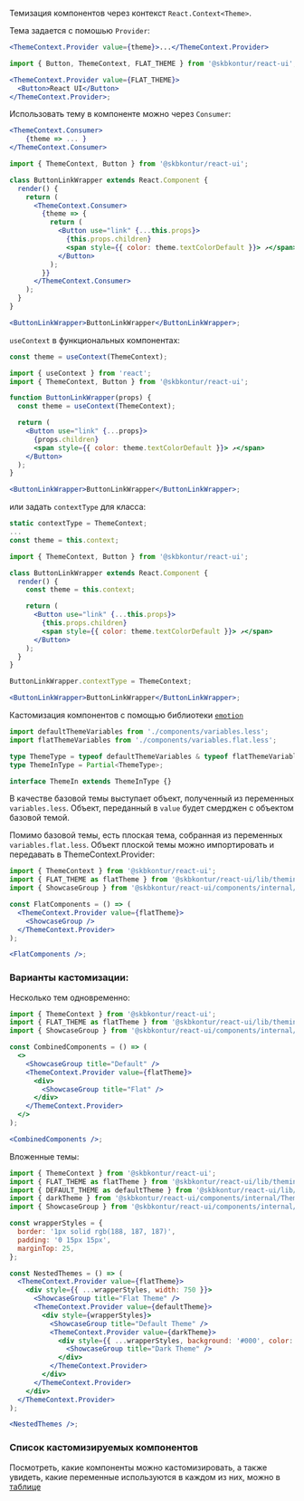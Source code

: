 Темизация компонентов через контекст `React.Context<Theme>`.

Тема задается с помошью `Provider`:

```jsx static
<ThemeContext.Provider value={theme}>...</ThemeContext.Provider>
```

```jsx harmony
import { Button, ThemeContext, FLAT_THEME } from '@skbkontur/react-ui';

<ThemeContext.Provider value={FLAT_THEME}>
  <Button>React UI</Button>
</ThemeContext.Provider>;
```

Использовать тему в компоненте можно через `Consumer`:

```jsx static
<ThemeContext.Consumer>
    {theme => ... }
</ThemeContext.Consumer>
```

```jsx harmony
import { ThemeContext, Button } from '@skbkontur/react-ui';

class ButtonLinkWrapper extends React.Component {
  render() {
    return (
      <ThemeContext.Consumer>
        {theme => {
          return (
            <Button use="link" {...this.props}>
              {this.props.children}
              <span style={{ color: theme.textColorDefault }}> ↗</span>
            </Button>
          );
        }}
      </ThemeContext.Consumer>
    );
  }
}

<ButtonLinkWrapper>ButtonLinkWrapper</ButtonLinkWrapper>;
```

`useContext` в функциональных компонентах:

```typescript static
const theme = useContext(ThemeContext);
```

```jsx harmony
import { useContext } from 'react';
import { ThemeContext, Button } from '@skbkontur/react-ui';

function ButtonLinkWrapper(props) {
  const theme = useContext(ThemeContext);

  return (
    <Button use="link" {...props}>
      {props.children}
      <span style={{ color: theme.textColorDefault }}> ↗</span>
    </Button>
  );
}

<ButtonLinkWrapper>ButtonLinkWrapper</ButtonLinkWrapper>;
```

или задать `contextType` для класса:

```typescript static
static contextType = ThemeContext;
...
const theme = this.context;
```

```jsx harmony
import { ThemeContext, Button } from '@skbkontur/react-ui';

class ButtonLinkWrapper extends React.Component {
  render() {
    const theme = this.context;

    return (
      <Button use="link" {...this.props}>
        {this.props.children}
        <span style={{ color: theme.textColorDefault }}> ↗</span>
      </Button>
    );
  }
}

ButtonLinkWrapper.contextType = ThemeContext;

<ButtonLinkWrapper>ButtonLinkWrapper</ButtonLinkWrapper>;
```

Кастомизация компонентов с помощью библиотеки [`emotion`](https://github.com/emotion-js/emotion)

```typescript
import defaultThemeVariables from './components/variables.less';
import flatThemeVariables from './components/variables.flat.less';

type ThemeType = typeof defaultThemeVariables & typeof flatThemeVariables;
type ThemeInType = Partial<ThemeType>;

interface ThemeIn extends ThemeInType {}
```

В качестве базовой темы выступает объект, полученный из переменных `variables.less`. Объект, переданный в `value` будет смерджен с объектом базовой темой.

Помимо базовой темы, есть плоская тема, собранная из переменных `variables.flat.less`.
Объект плоской темы можно импортировать и передавать в ThemeContext.Provider:

```jsx harmony
import { ThemeContext } from '@skbkontur/react-ui';
import { FLAT_THEME as flatTheme } from '@skbkontur/react-ui/lib/theming/themes/FlatTheme';
import { ShowcaseGroup } from '@skbkontur/react-ui/components/internal/ThemePlayground/ShowcaseGroup';

const FlatComponents = () => (
  <ThemeContext.Provider value={flatTheme}>
    <ShowcaseGroup />
  </ThemeContext.Provider>
);

<FlatComponents />;
```

### Варианты кастомизации:

Несколько тем одновременно:
<br/>

```jsx harmony
import { ThemeContext } from '@skbkontur/react-ui';
import { FLAT_THEME as flatTheme } from '@skbkontur/react-ui/lib/theming/themes/FlatTheme';
import { ShowcaseGroup } from '@skbkontur/react-ui/components/internal/ThemePlayground/ShowcaseGroup';

const CombinedComponents = () => (
  <>
    <ShowcaseGroup title="Default" />
    <ThemeContext.Provider value={flatTheme}>
      <div>
        <ShowcaseGroup title="Flat" />
      </div>
    </ThemeContext.Provider>
  </>
);

<CombinedComponents />;
```

Вложенные темы:
<br/>

```jsx harmony
import { ThemeContext } from '@skbkontur/react-ui';
import { FLAT_THEME as flatTheme } from '@skbkontur/react-ui/lib/theming/themes/FlatTheme';
import { DEFAULT_THEME as defaultTheme } from '@skbkontur/react-ui/lib/theming/themes/DefaultTheme';
import { darkTheme } from '@skbkontur/react-ui/components/internal/ThemePlayground/darkTheme';
import { ShowcaseGroup } from '@skbkontur/react-ui/components/internal/ThemePlayground/ShowcaseGroup';

const wrapperStyles = {
  border: '1px solid rgb(188, 187, 187)',
  padding: '0 15px 15px',
  marginTop: 25,
};

const NestedThemes = () => (
  <ThemeContext.Provider value={flatTheme}>
    <div style={{ ...wrapperStyles, width: 750 }}>
      <ShowcaseGroup title="Flat Theme" />
      <ThemeContext.Provider value={defaultTheme}>
        <div style={wrapperStyles}>
          <ShowcaseGroup title="Default Theme" />
          <ThemeContext.Provider value={darkTheme}>
            <div style={{ ...wrapperStyles, background: '#000', color: '#fff' }}>
              <ShowcaseGroup title="Dark Theme" />
            </div>
          </ThemeContext.Provider>
        </div>
      </ThemeContext.Provider>
    </div>
  </ThemeContext.Provider>
);

<NestedThemes />;
```

### Список кастомизируемых компонентов

Посмотреть, какие компоненты можно кастомизировать, а также увидеть, какие переменные используются в каждом из них, можно в [таблице](#/Customization/ThemeShowcase)
